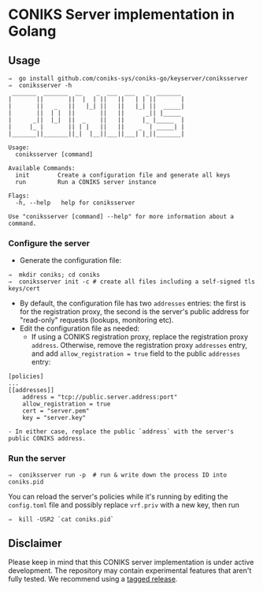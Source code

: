 # CONIKS Server implementation in Golang

## Usage
```
⇒  go install github.com/coniks-sys/coniks-go/keyserver/coniksserver
⇒  coniksserver -h
 _______  _______  __    _  ___  ___   _  _______
|       ||       ||  |  | ||   ||   | | ||       |
|       ||   _   ||   |_| ||   ||   |_| ||  _____|
|       ||  | |  ||       ||   ||      _|| |_____
|      _||  |_|  ||  _    ||   ||     |_ |_____  |
|     |_ |       || | |   ||   ||    _  | _____| |
|_______||_______||_|  |__||___||___| |_||_______|

Usage:
  coniksserver [command]

Available Commands:
  init        Create a configuration file and generate all keys
  run         Run a CONIKS server instance

Flags:
  -h, --help   help for coniksserver

Use "coniksserver [command] --help" for more information about a command.
```

### Configure the server

- Generate the configuration file:
```
⇒  mkdir coniks; cd coniks
⇒  coniksserver init -c # create all files including a self-signed tls keys/cert
```
- By default, the configuration file has two `addresses` entries: the first
is for the registration proxy, the second is the server's public address
for "read-only" requests (lookups, monitoring etc).
- Edit the configuration file as needed:
    - If using a CONIKS registration proxy, replace the registration proxy `address`. Otherwise, remove the registration proxy `addresses` entry, and add `allow_registration = true` field to the public `addresses` entry:
```
[policies]
...
[[addresses]]
    address = "tcp://public.server.address:port"
    allow_registration = true
    cert = "server.pem"
    key = "server.key"
```
    - In either case, replace the public `address` with the server's public CONIKS address.

### Run the server
```
⇒  coniksserver run -p  # run & write down the process ID into coniks.pid
```

You can reload the server's policies while it's running by editing the `config.toml` file
and possibly replace `vrf.priv` with a new key, then run
```
⇒  kill -USR2 `cat coniks.pid`
```

## Disclaimer
Please keep in mind that this CONIKS server implementation is under active
development. The repository may contain experimental features that aren't
fully tested. We recommend using a [tagged release](https://github.com/coniks-sys/coniks-go/releases).
